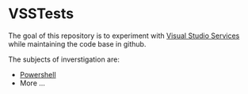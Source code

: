 # VSSTests

The goal of this repository is to experiment with [Visual Studio Services](https://visualstudio.com/) while maintaining the code base in github.

The subjects of inverstigation are:
* [Powershell](Powershell\Readme.md)
* More ...
